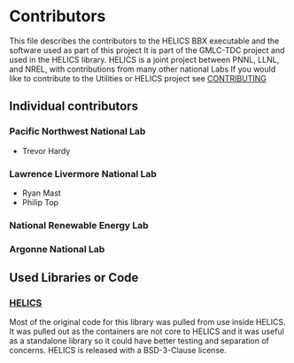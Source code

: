 # Contributors
This file describes the contributors to the HELICS BBX executable and the software used as part of this project It is part of the GMLC-TDC project and used in the HELICS library.  HELICS is a joint project between PNNL, LLNL, and NREL, with contributions from many other national Labs
If you would like to contribute to the Utilities or HELICS project see [CONTRIBUTING](CONTRIBUTING.md)
## Individual contributors
### Pacific Northwest National Lab
 - Trevor Hardy

### Lawrence Livermore National Lab
 - Ryan Mast
 - Philip Top

### National Renewable Energy Lab


### Argonne National Lab

## Used Libraries or Code
### [HELICS](https://github.com/GMLC-TDC/HELICS)  
Most of the original code for this library was pulled from use inside HELICS.  It was pulled out as the containers are not core to HELICS and it was useful as a standalone library so it could have better testing and separation of concerns.  HELICS is released with a BSD-3-Clause license.
